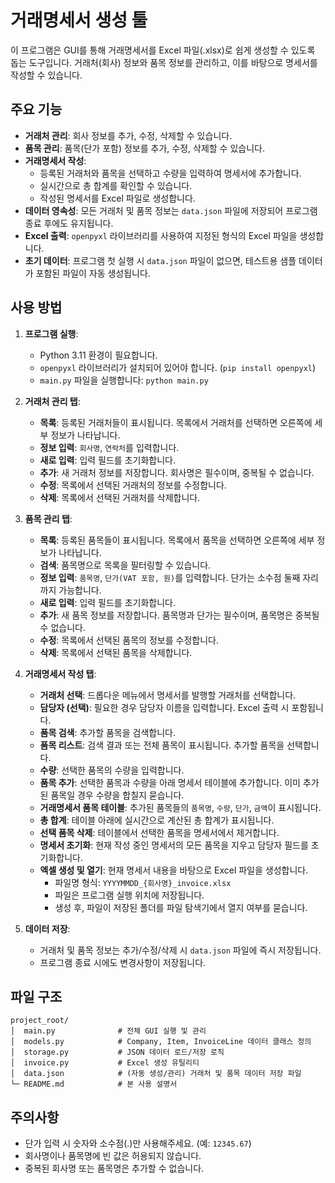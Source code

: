 # 거래명세서 생성 툴

이 프로그램은 GUI를 통해 거래명세서를 Excel 파일(.xlsx)로 쉽게 생성할 수 있도록 돕는 도구입니다.
거래처(회사) 정보와 품목 정보를 관리하고, 이를 바탕으로 명세서를 작성할 수 있습니다.

## 주요 기능

- **거래처 관리**: 회사 정보를 추가, 수정, 삭제할 수 있습니다.
- **품목 관리**: 품목(단가 포함) 정보를 추가, 수정, 삭제할 수 있습니다.
- **거래명세서 작성**:
    - 등록된 거래처와 품목을 선택하고 수량을 입력하여 명세서에 추가합니다.
    - 실시간으로 총 합계를 확인할 수 있습니다.
    - 작성된 명세서를 Excel 파일로 생성합니다.
- **데이터 영속성**: 모든 거래처 및 품목 정보는 `data.json` 파일에 저장되어 프로그램 종료 후에도 유지됩니다.
- **Excel 출력**: `openpyxl` 라이브러리를 사용하여 지정된 형식의 Excel 파일을 생성합니다.
- **초기 데이터**: 프로그램 첫 실행 시 `data.json` 파일이 없으면, 테스트용 샘플 데이터가 포함된 파일이 자동 생성됩니다.

## 사용 방법

1.  **프로그램 실행**:
    *   Python 3.11 환경이 필요합니다.
    *   `openpyxl` 라이브러리가 설치되어 있어야 합니다. (`pip install openpyxl`)
    *   `main.py` 파일을 실행합니다: `python main.py`

2.  **거래처 관리 탭**:
    *   **목록**: 등록된 거래처들이 표시됩니다. 목록에서 거래처를 선택하면 오른쪽에 세부 정보가 나타납니다.
    *   **정보 입력**: `회사명`, `연락처`를 입력합니다.
    *   **새로 입력**: 입력 필드를 초기화합니다.
    *   **추가**: 새 거래처 정보를 저장합니다. 회사명은 필수이며, 중복될 수 없습니다.
    *   **수정**: 목록에서 선택된 거래처의 정보를 수정합니다.
    *   **삭제**: 목록에서 선택된 거래처를 삭제합니다.

3.  **품목 관리 탭**:
    *   **목록**: 등록된 품목들이 표시됩니다. 목록에서 품목을 선택하면 오른쪽에 세부 정보가 나타납니다.
    *   **검색**: 품목명으로 목록을 필터링할 수 있습니다.
    *   **정보 입력**: `품목명`, `단가(VAT 포함, 원)`를 입력합니다. 단가는 소수점 둘째 자리까지 가능합니다.
    *   **새로 입력**: 입력 필드를 초기화합니다.
    *   **추가**: 새 품목 정보를 저장합니다. 품목명과 단가는 필수이며, 품목명은 중복될 수 없습니다.
    *   **수정**: 목록에서 선택된 품목의 정보를 수정합니다.
    *   **삭제**: 목록에서 선택된 품목을 삭제합니다.

4.  **거래명세서 작성 탭**:
    *   **거래처 선택**: 드롭다운 메뉴에서 명세서를 발행할 거래처를 선택합니다.
    *   **담당자 (선택)**: 필요한 경우 담당자 이름을 입력합니다. Excel 출력 시 포함됩니다.
    *   **품목 검색**: 추가할 품목을 검색합니다.
    *   **품목 리스트**: 검색 결과 또는 전체 품목이 표시됩니다. 추가할 품목을 선택합니다.
    *   **수량**: 선택한 품목의 수량을 입력합니다.
    *   **품목 추가**: 선택한 품목과 수량을 아래 명세서 테이블에 추가합니다. 이미 추가된 품목일 경우 수량을 합칠지 묻습니다.
    *   **거래명세서 품목 테이블**: 추가된 품목들의 `품목명`, `수량`, `단가`, `금액`이 표시됩니다.
    *   **총 합계**: 테이블 아래에 실시간으로 계산된 총 합계가 표시됩니다.
    *   **선택 품목 삭제**: 테이블에서 선택한 품목을 명세서에서 제거합니다.
    *   **명세서 초기화**: 현재 작성 중인 명세서의 모든 품목을 지우고 담당자 필드를 초기화합니다.
    *   **엑셀 생성 및 열기**: 현재 명세서 내용을 바탕으로 Excel 파일을 생성합니다.
        *   파일명 형식: `YYYYMMDD_{회사명}_invoice.xlsx`
        *   파일은 프로그램 실행 위치에 저장됩니다.
        *   생성 후, 파일이 저장된 폴더를 파일 탐색기에서 열지 여부를 묻습니다.

5.  **데이터 저장**:
    *   거래처 및 품목 정보는 추가/수정/삭제 시 `data.json` 파일에 즉시 저장됩니다.
    *   프로그램 종료 시에도 변경사항이 저장됩니다.

## 파일 구조

```
project_root/
│  main.py              # 전체 GUI 실행 및 관리
│  models.py            # Company, Item, InvoiceLine 데이터 클래스 정의
│  storage.py           # JSON 데이터 로드/저장 로직
│  invoice.py           # Excel 생성 유틸리티
│  data.json            # (자동 생성/관리) 거래처 및 품목 데이터 저장 파일
└─ README.md            # 본 사용 설명서
```

## 주의사항
- 단가 입력 시 숫자와 소수점(.)만 사용해주세요. (예: `12345.67`)
- 회사명이나 품목명에 빈 값은 허용되지 않습니다.
- 중복된 회사명 또는 품목명은 추가할 수 없습니다.
